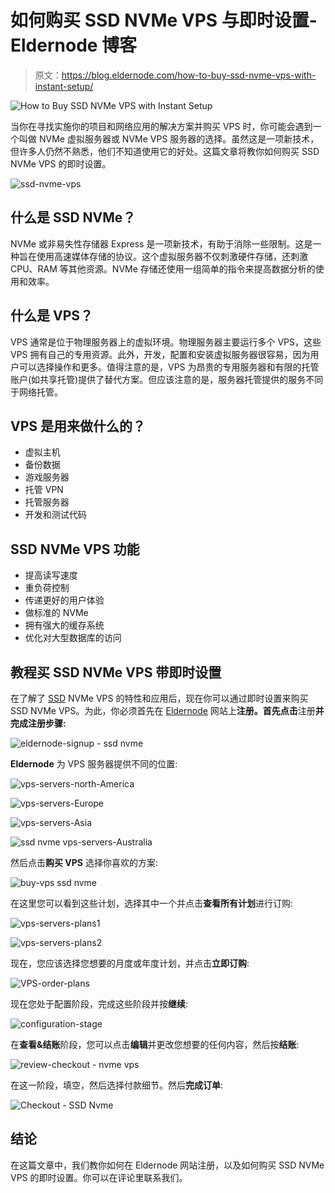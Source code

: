 # 如何购买 SSD NVMe VPS 与即时设置- Eldernode 博客

> 原文：<https://blog.eldernode.com/how-to-buy-ssd-nvme-vps-with-instant-setup/>

![How to Buy SSD NVMe VPS with Instant Setup](img/a283bc6c04f3af888aac90dcdb5d7d37.png)

当你在寻找实施你的项目和网络应用的解决方案并购买 VPS 时，你可能会遇到一个叫做 NVMe 虚拟服务器或 NVMe VPS 服务器的选择。虽然这是一项新技术，但许多人仍然不熟悉，他们不知道使用它的好处。这篇文章将教你如何购买 SSD NVMe VPS 的即时设置。

![ssd-nvme-vps](img/be82359896ad263db8e2d8041c99bbc6.png)

## **什么是 SSD NVMe？**

NVMe 或非易失性存储器 Express 是一项新技术，有助于消除一些限制。这是一种旨在使用高速媒体存储的协议。这个虚拟服务器不仅刺激硬件存储，还刺激 CPU、RAM 等其他资源。NVMe 存储还使用一组简单的指令来提高数据分析的使用和效率。

## **什么是 VPS？**

VPS 通常是位于物理服务器上的虚拟环境。物理服务器主要运行多个 VPS，这些 VPS 拥有自己的专用资源。此外，开发，配置和安装虚拟服务器很容易，因为用户可以选择操作和更多。值得注意的是，VPS 为昂贵的专用服务器和有限的托管账户(如共享托管)提供了替代方案。但应该注意的是，服务器托管提供的服务不同于网络托管。

## **VPS 是用来做什么的？**

*   虚拟主机
*   备份数据
*   游戏服务器
*   托管 VPN
*   托管服务器
*   开发和测试代码

## **SSD NVMe VPS 功能**

*   提高读写速度
*   重负荷控制
*   传递更好的用户体验
*   做标准的 NVMe
*   拥有强大的缓存系统
*   优化对大型数据库的访问

## **教程买 SSD NVMe VPS 带即时设置**

在了解了 [SSD](https://blog.eldernode.com/what-is-ssd-hard/) NVMe VPS 的特性和应用后，现在你可以通过即时设置来购买 SSD NVMe VPS。为此，你必须首先在 [Eldernode](https://eldernode.com/) 网站上**注册。首先点击**注册**并完成注册步骤:**

![eldernode-signup - ssd nvme](img/e019a4b8d6c704196d2875f44f49b696.png)

**Eldernode** 为 VPS 服务器提供不同的位置:

![vps-servers-north-America](img/792f3fdd4085cd33245c3491bc77beb4.png)

![vps-servers-Europe](img/0e76305f8e9a2792f49a5bd4a08b9e3a.png)

![vps-servers-Asia](img/47c55941eafe893ea0cbda8adb31595e.png)

![ssd nvme vps-servers-Australia](img/abc138f2eec3be4864328200b8f6704a.png)

然后点击**购买 VPS** 选择你喜欢的方案:

![buy-vps ssd nvme](img/acec8f49526076e876398f8334158c3b.png)

在这里您可以看到这些计划，选择其中一个并点击**查看所有计划**进行订购:

![vps-servers-plans1](img/da5725227981726b3d88572e4f31bb88.png)

![vps-servers-plans2](img/5254c0af24b7affa43db3165e952f494.png)

现在，您应该选择您想要的月度或年度计划，并点击**立即订购**:

![VPS-order-plans](img/7494d2f95da3515301f7f54cbc8d1c6f.png)

现在您处于配置阶段，完成这些阶段并按**继续**:

![configuration-stage](img/a546e26ddfa0ca264f9518e2262f31ce.png)

在**查看&结账**阶段，您可以点击**编辑**并更改您想要的任何内容，然后按**结账**:

![review-checkout - nvme vps](img/f5aa22aa2a8e074faf87f406c5904732.png)

在这一阶段，填空，然后选择付款细节。然后**完成订单**:

![Checkout - SSD Nvme](img/bc34496ca5f792c44eaebab2f51a1da4.png)

## 结论

在这篇文章中，我们教你如何在 Eldernode 网站注册，以及如何购买 SSD NVMe VPS 的即时设置。你可以在评论里联系我们。
